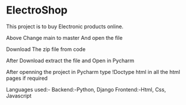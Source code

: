 # ElectroShop
This project is to buy Electronic products online.

Above Change main to master And open the file

Download The zip file from code

After Download extract the file and Open in Pycharm

After openning the project in Pycharm type !Doctype html in all the html pages if required

Languages used:- Backend:-Python, Django Frontend:-Html, Css, Javascript
